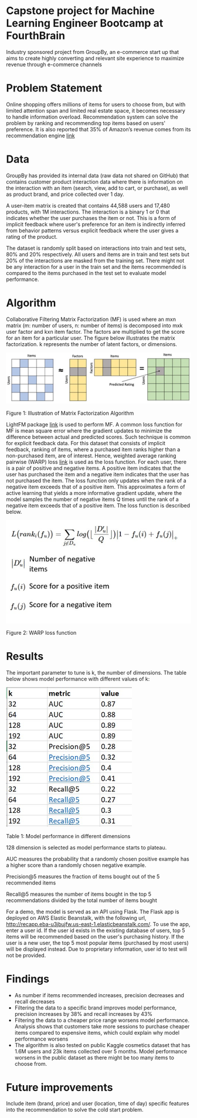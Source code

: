 # Capstone project for Machine Learning Engineer Bootcamp at FourthBrain

Industry sponsored project from GroupBy, an e-commerce start up that aims to create highly converting and relevant site experience to maximize revenue through e-commerce channels

# Problem Statement

Online shopping offers millions of items for users to choose from, but with limited attention span and limited real estate space, it becomes necessary to handle information overload. Recommendation system can solve the problem by ranking and recommending top items based on users' preference. It is also reported that 35% of Amazon’s revenue comes from its recommendation engine [link]( https://rejoiner.com/resources/amazon-recommendations-secret-selling-online/)

# Data

GroupBy has provided its internal data (raw data not shared on GitHub) that contains customer product interaction data where there is information on the interaction with an item (search, view, add to cart, or purchase), as well as product brand, and price collected over 1 day. 

A user-item matrix is created that contains 44,588 users and 17,480 products, with 1M interactions. The interaction is a binary 1 or 0 that indicates whether the user purchases the item or not. This is a form of implicit feedback where user's preference for an item is indirectly inferred from behavior patterns versus explicit feedback where the user gives a rating of the product.

The dataset is randomly split based on interactions into train and test sets, 80% and 20% respectively. All users and items are in train and test sets but 20% of the interactions are masked from the training set. There might not be any interaction for a user in the train set and the items recommended is compared to the items purchased in the test set to evaluate model performance.

# Algorithm

Collaborative Filtering Matrix Factorization (MF) is used where an mxn matrix (m: number of users, n: number of items) is decomposed into mxk user factor and kxn item factor. The factors are multiplied to get the score for an item for a particular user. The figure below illustrates the matrix factorization. k represents the number of latent factors, or dimensions.

![picture](./img/mf.jpg)

Figure 1: Illustration of Matrix Factorization Algorithm


LightFM package [link](https://making.lyst.com/lightfm/docs/home.html) is used to perform MF. A common loss function for MF is mean square error where the gradient updates to minimize the difference between actual and predicted scores. Such technique is common for explicit feedback data. For this dataset that consists of implicit feedback, ranking of items, where a purchased item ranks higher than a non-purchased item, are of interest. Hence, weighted average ranking pairwise (WARP) loss [link](http://www.thespermwhale.com/jaseweston/papers/wsabie-ijcai.pdf) is used as the loss function. For each user, there is a pair of positive and negative items. A positive item indicates that the user has purchased the item and a negative item indicates that the user has not purchased the item. The loss function only updates when the rank of a negative item exceeds that of a positive item. This approximates a form of active learning that yields a more informative gradient update, where the model samples the number of negative items Q times until the rank of a negative item exceeds that of a positive item. The loss function is described below.

![picture](./img/loss.jpg)

Figure 2: WARP loss function

# Results

The important parameter to tune is k, the number of dimensions. The table below shows model performance with different values of k:

![picture](./img/tune.jpg)

Table 1: Model performance in different dimensions

128 dimension is selected as model performance starts to plateau.

AUC measures the probability that a randomly chosen positive example has a higher score than a randomly chosen negative example.

Precision@5 measures the fraction of items bought out of the 5 recommended items

Recall@5 measures the number of items bought in the top 5 recommendations divided by the total number of items bought

For a demo, the model is served as an API using Flask. The Flask app is deployed on AWS Elastic Beanstalk, with the following url, http://recapp.eba-u3jbujfw.us-east-1.elasticbeanstalk.com/. To use the app, enter a user id. If the user id exists in the existing database of users, top 5 items will be recommended based on the user's purchasing history. If the user is a new user, the top 5 most popular items (purchased by most users) will be displayed instead. Due to proprietary information, user id to test will not be provided.

# Findings

- As number if items recommended increases, precision decreases and recall decreases
- Filtering the data to a specific brand improves model performance, precision increases by 38% and recall increases by 43%
- Filtering the data to a cheaper price range worsens model performance. Analysis shows that customers take more sessions to purchase cheaper items compared to expensive items, which could explain why model performance worsens
- The algorithm is also tested on public Kaggle cosmetics dataset that has 1.6M users and 23k items collected over 5 months. Model performance worsens in the public dataset as there might be too many items to choose from.

# Future improvements

Include item (brand, price) and user (location, time of day) specific features into the recommendation to solve the cold start problem.
